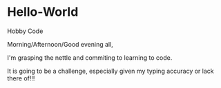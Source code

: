 # Hello-World
Hobby Code

Morning/Afternoon/Good evening all,

I'm grasping the nettle and commiting to learning to code. 

It is going to be a challenge, especially given my typing accuracy or lack there of!!!
